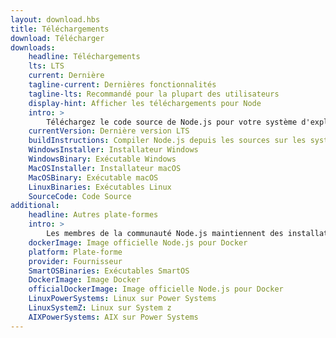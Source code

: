 ```yaml
---
layout: download.hbs
title: Téléchargements
download: Télécharger
downloads:
    headline: Téléchargements
    lts: LTS
    current: Dernière
    tagline-current: Dernières fonctionnalités
    tagline-lts: Recommandé pour la plupart des utilisateurs
    display-hint: Afficher les téléchargements pour Node
    intro: >
        Téléchargez le code source de Node.js pour votre système d'exploitation et commencez à développer dès aujourd'hui.
    currentVersion: Dernière version LTS
    buildInstructions: Compiler Node.js depuis les sources sur les systèmes d'exploitation maintenus
    WindowsInstaller: Installateur Windows
    WindowsBinary: Exécutable Windows
    MacOSInstaller: Installateur macOS
    MacOSBinary: Exécutable macOS
    LinuxBinaries: Exécutables Linux
    SourceCode: Code Source
additional:
    headline: Autres plate-formes
    intro: >
        Les membres de la communauté Node.js maintiennent des installateurs de Node.js pour d'autres plate-formes. Veuillez noter que ces téléchargements ne sont pas maintenus par l'équipe principale de Node.js et n'offrent pas forcément le même niveau de support que les téléchargements officiels.
    dockerImage: Image officielle Node.js pour Docker
    platform: Plate-forme
    provider: Fournisseur
    SmartOSBinaries: Exécutables SmartOS
    DockerImage: Image Docker
    officialDockerImage: Image officielle Node.js pour Docker
    LinuxPowerSystems: Linux sur Power Systems
    LinuxSystemZ: Linux sur System z
    AIXPowerSystems: AIX sur Power Systems
---
```

